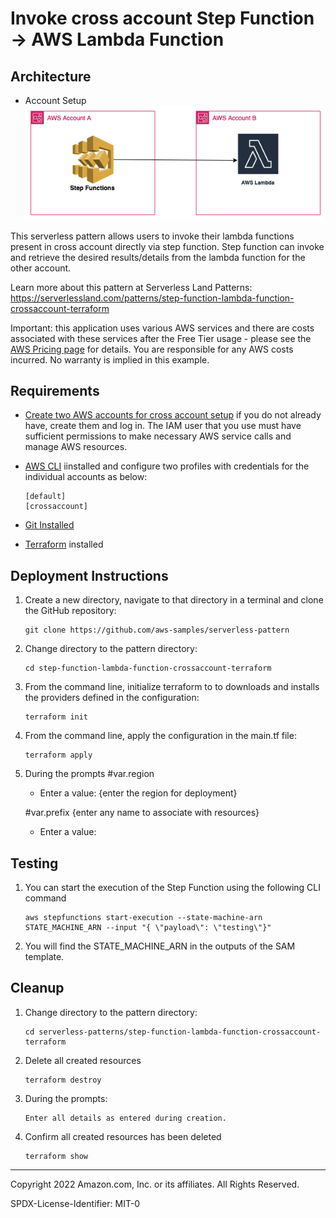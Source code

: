 # Invoke cross account Step Function -> AWS Lambda Function
## Architecture
* Account Setup
    ![Concept](./images/stepfunctions-crossacc-lambda.png)

This serverless pattern allows users to invoke their lambda functions present in cross account directly via step function. Step function can invoke and retrieve the desired results/details from the lambda function for the other account. 

Learn more about this pattern at Serverless Land Patterns: https://serverlessland.com/patterns/step-function-lambda-function-crossaccount-terraform

Important: this application uses various AWS services and there are costs associated with these services after the Free Tier usage - please see the [AWS Pricing page](https://aws.amazon.com/pricing/) for details. You are responsible for any AWS costs incurred. No warranty is implied in this example.

## Requirements
* [Create two AWS accounts for cross account setup](https://portal.aws.amazon.com/gp/aws/developer/registration/index.html) if you do not already have, create them and log in. The IAM user that you use must have sufficient permissions to make necessary AWS service calls and manage AWS resources.

* [AWS CLI](https://docs.aws.amazon.com/cli/latest/userguide/install-cliv2.html) iinstalled and configure two profiles with credentials for the individual accounts as below:
    ```
    [default]
    [crossaccount]
    ```
* [Git Installed](https://git-scm.com/book/en/v2/Getting-Started-Installing-Git)
* [Terraform](https://learn.hashicorp.cxom/tutorials/terraform/install-cli?in=terraform/aws-get-started) installed

## Deployment Instructions

1. Create a new directory, navigate to that directory in a terminal and clone the GitHub repository:
    ``` 
    git clone https://github.com/aws-samples/serverless-pattern
    ```
1. Change directory to the pattern directory:
    ```
    cd step-function-lambda-function-crossaccount-terraform
    ```
1. From the command line, initialize terraform to to downloads and installs the providers defined in the configuration:
    ```
    terraform init
    ```
1. From the command line, apply the configuration in the main.tf file:
    ```
    terraform apply
    ```

1. During the prompts
    #var.region
    - Enter a value: {enter the region for deployment}

    #var.prefix {enter any name to associate with resources}
    - Enter a value:

## Testing

1. You can start the execution of the Step Function using the following CLI command
    ```
    aws stepfunctions start-execution --state-machine-arn STATE_MACHINE_ARN --input "{ \"payload\": \"testing\"}"
    ```

1. You will find the STATE_MACHINE_ARN in the outputs of the SAM template.

## Cleanup
 
1. Change directory to the pattern directory:
    ```
    cd serverless-patterns/step-function-lambda-function-crossaccount-terraform
    ```
1. Delete all created resources
    ```
    terraform destroy
    ```
    
1. During the prompts:
    ```
    Enter all details as entered during creation.
    ```
1. Confirm all created resources has been deleted
    ```
    terraform show
    ```
----
Copyright 2022 Amazon.com, Inc. or its affiliates. All Rights Reserved.

SPDX-License-Identifier: MIT-0
